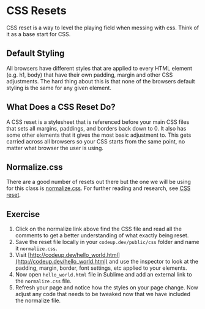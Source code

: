 # CSS Resets

CSS reset is a way to level the playing field when messing with css. Think of it as a base start for CSS.

## Default Styling

All browsers have different styles that are applied to every HTML element (e.g. h1, body) that have their own padding, margin and other CSS adjustments. The hard thing about this is that none of the browsers default styling is the same for any given element.

## What Does a CSS Reset Do?

A CSS reset is a stylesheet that is referenced before your main CSS files that sets all margins, paddings, and borders back down to 0. It also has some other elements that it gives the most basic adjustment to. This gets carried across all browsers so your CSS starts from the same point, no matter what browser the user is using.

## Normalize.css

There are a good number of resets out there but the one we will be using for this class is [normalize.css](http://necolas.github.io/normalize.css/). For further reading and research, see [CSS reset](http://www.cssreset.com/).

## Exercise

1. Click on the normalize link above find the CSS file and read all the comments to get a better understanding of what exactly being reset.
1. Save the reset file locally in your `codeup.dev/public/css` folder and name it `normalize.css`.
1. Visit [http://codeup.dev/hello_world.html](http://codeup.dev/hello_world.html) and use the inspector to look at the padding, margin, border, font settings, etc applied to your elements.
1. Now open `hello_world.html` file in Sublime and add an external link to the `normalize.css` file.
1. Refresh your page and notice how the styles on your page change. Now adjust any code that needs to be tweaked now that we have included the normalize file.
